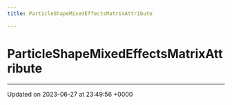 ```yaml
---
title: ParticleShapeMixedEffectsMatrixAttribute

---
```


# ParticleShapeMixedEffectsMatrixAttribute





-------------------------------

Updated on 2023-06-27 at 23:49:56 +0000